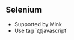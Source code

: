 <h2>Selenium</h2>
          <ul>
<li>Supported by Mink</li>
          <li>Use tag `@javascript`</li>
</ul>
